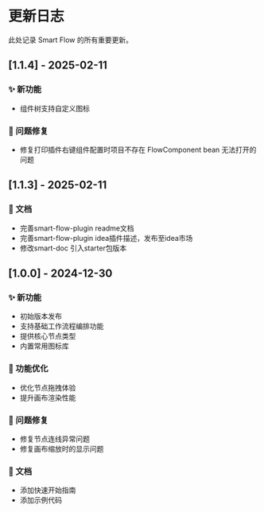 # 更新日志

此处记录 Smart Flow 的所有重要更新。
## [1.1.4] - 2025-02-11
### ✨ 新功能

- 组件树支持自定义图标

### 🐛 问题修复

- 修复打印插件右键组件配置时项目不存在 FlowComponent bean 无法打开的问题


## [1.1.3] - 2025-02-11
### 📝 文档

- 完善smart-flow-plugin readme文档
- 完善smart-flow-plugin idea插件描述，发布至idea市场
- 修改smart-doc 引入starter包版本

## [1.0.0] - 2024-12-30

### ✨ 新功能

- 初始版本发布
- 支持基础工作流程编排功能
- 提供核心节点类型
- 内置常用图标库

### 🔧 功能优化

- 优化节点拖拽体验
- 提升画布渲染性能

### 🐛 问题修复

- 修复节点连线异常问题
- 修复画布缩放时的显示问题

### 📝 文档

- 添加快速开始指南
- 添加示例代码

<!-- **注意:** 更新日志遵循[语义化版本](https://semver.org/lang/zh-CN/)规范。  -->